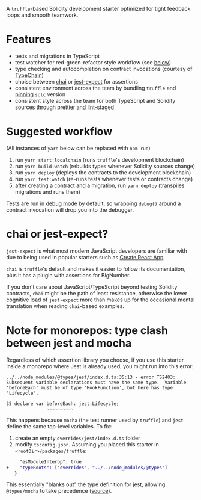 A `truffle`-based Solidity development starter optimized for tight feedback loops and smooth teamwork.

# Features

- tests and migrations in TypeScript
- test watcher for red-green-refactor style workflow (see [below](#suggested-workflow))
- type checking and autocompletion on contract invocations (courtesy of [TypeChain](https://github.com/dethcrypto/TypeChain))
- choise between [chai](./test/Counter-chai.ts) or [jest-expect](./test/Counter-jest.ts) for assertions
- consistent environment across the team by bundling `truffle` and [pinning](https://github.com/bard/starter-truffle-typescript-prettier-typechain/blob/2a6a450666c38cee3d5c3dfd2bebd3c5aa8b2b26/truffle-config.js#L90) `solc` version
- consistent style across the team for both TypeScript and Solidity sources through [prettier](https://prettier.io/) and [lint-staged](https://github.com/okonet/lint-staged)

# Suggested workflow

(All instances of `yarn` below can be replaced with `npm run`)

1. run `yarn start:localchain` (runs `truffle`'s development blockchain)
1. run `yarn build:watch` (rebuilds types whenever Solidity sources change)
1. run `yarn deploy` (deploys the contracts to the development blockchain)
1. run `yarn test:watch` (re-runs tests whenever tests or contracts change)
1. after creating a contract and a migration, run `yarn deploy` (transpiles migrations and runs them)

Tests are run in [debug mode](https://trufflesuite.com/docs/truffle/getting-started/using-the-truffle-debugger/#in-test-debugging) by default, so wrapping `debug()` around a contract invocation will drop you into the debugger.

# chai or jest-expect?

`jest-expect` is what most modern JavaScript developers are familiar with due to being used in popular starters such as [Create React App](https://create-react-app.dev/).

`chai` is `truffle`'s default and makes it easier to follow its documentation, plus it has a plugin with assertions for BigNumber.

If you don't care about JavaScript/TypeScript beyond testing Solidity contracts, `chai` might be the path of least resistance, otherwise the lower cognitive load of `jest-expect` more than makes up for the occasional mental translation when reading `chai`-based examples.

# Note for monorepos: type clash between jest and mocha

Regardless of which assertion library you choose, if you use this starter inside a monorepo where Jest is already used, you might run into this error:

```
../../node_modules/@types/jest/index.d.ts:35:13 - error TS2403: Subsequent variable declarations must have the same type.  Variable 'beforeEach' must be of type 'HookFunction', but here has type 'Lifecycle'.

35 declare var beforeEach: jest.Lifecycle;
               ~~~~~~~~~~
```

This happens because `mocha` (the test runner used by `truffle`) and `jest` define the same top-level variables. To fix:

1. create an empty `overrides/jest/index.d.ts` folder
2. modify `tsconfig.json`. Assuming you placed this starter in `<rootDir>/packages/truffle`:

```diff
     "esModuleInterop": true
+    "typeRoots": ["overrides", "../../node_modules/@types"]
   }
```

This essentially "blanks out" the type definition for jest, allowing `@types/mocha` to take precedence ([source](https://medium.com/@elenasufieva/handling-type-declarations-clash-in-typescript-b05b10723f47)).

